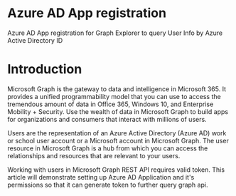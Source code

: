 # Azure AD App registration
Azure AD App registration for Graph Explorer to query User Info by Azure Active Directory ID

# Introduction
Microsoft Graph is the gateway to data and intelligence in Microsoft 365. It provides a unified programmability model that you can use to access the tremendous amount of data in Office 365, Windows 10, and Enterprise Mobility + Security. Use the wealth of data in Microsoft Graph to build apps for organizations and consumers that interact with millions of users.

Users are the representation of an Azure Active Directory (Azure AD) work or school user account or a Microsoft account in Microsoft Graph. The user resource in Microsoft Graph is a hub from which you can access the relationships and resources that are relevant to your users.

Working with users in Microsoft Graph REST API requires valid token. This article will demonstrate setting up Azure AD Application and it's permissions so that it can generate token to further query graph api.


